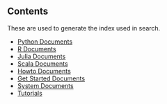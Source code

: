 Contents
--------
These are used to generate the index used in search.

- [Python Documents](packages/python/index.md)
- [R Documents](packages/r/index.md)
- [Julia Documents](packages/julia/index.md)
- [Scala Documents](packages/scala/index.md)
- [Howto Documents](how_to/index.md)
- [Get Started Documents](get_started/index.md)
- [System Documents](system/index.md)
- [Tutorials](system/index.md)
